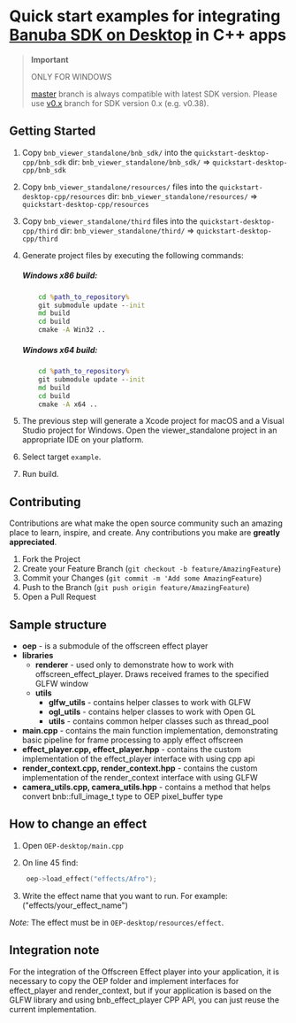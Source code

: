 # Quick start examples for integrating [Banuba SDK on Desktop](https://docs.banuba.com/face-ar-sdk/core/effect_player/) in C++ apps

> **Important**
>
> ONLY FOR WINDOWS
>
> [master](../../tree/master) branch is always compatible with latest SDK version. Please use [v0.x](../../tree/v0.x) branch for SDK version 0.x (e.g. v0.38).
>

## Getting Started


1. Copy `bnb_viewer_standalone/bnb_sdk/` into the `quickstart-desktop-cpp/bnb_sdk` dir:
    `bnb_viewer_standalone/bnb_sdk/` => `quickstart-desktop-cpp/bnb_sdk`
2. Copy `bnb_viewer_standalone/resources/` files into the `quickstart-desktop-cpp/resources` dir:
    `bnb_viewer_standalone/resources/` => `quickstart-desktop-cpp/resources`
3. Copy `bnb_viewer_standalone/third` files into the `quickstart-desktop-cpp/third` dir:
    `bnb_viewer_standalone/third/` => `quickstart-desktop-cpp/third`
4. Generate project files by executing the following commands:

    ##### Windows x86 build:

    ```bat
        cd %path_to_repository%
        git submodule update --init
        md build
        cd build
        cmake -A Win32 ..
    ```

    ##### Windows x64 build:

    ```bat
        cd %path_to_repository%
        git submodule update --init
        md build
        cd build
        cmake -A x64 ..
    ```

7. The previous step will generate a Xcode project for macOS and a Visual Studio project for Windows. Open the viewer_standalone project in an appropriate IDE on your platform.
8. Select target `example`.
9. Run build.

## Contributing

Contributions are what make the open source community such an amazing place to learn, inspire, and create. Any contributions you make are **greatly appreciated**.

1. Fork the Project
2. Create your Feature Branch (`git checkout -b feature/AmazingFeature`)
3. Commit your Changes (`git commit -m 'Add some AmazingFeature`)
4. Push to the Branch (`git push origin feature/AmazingFeature`)
5. Open a Pull Request

## Sample structure

- **oep** - is a submodule of the offscreen effect player
- **libraries**
  - **renderer** - used only to demonstrate how to work with offscreen_effect_player. Draws received frames to the specified GLFW window
  - **utils**
    - **glfw_utils** - contains helper classes to work with GLFW
    - **ogl_utils** - contains helper classes to work with Open GL
    - **utils** - contains common helper classes such as thread_pool
- **main.cpp** - contains the main function implementation, demonstrating basic pipeline for frame processing to apply effect offscreen
- **effect_player.cpp, effect_player.hpp** - contains the custom implementation of the effect_player interface with using cpp api
- **render_context.cpp, render_context.hpp** - contains the custom implementation of the render_context interface with using GLFW
- **camera_utils.cpp, camera_utils.hpp** - contains a method that helps convert bnb::full_image_t type to OEP pixel_buffer type

## How to change an effect

1. Open `OEP-desktop/main.cpp`
2. On line 45 find:

   ```c++
    oep->load_effect("effects/Afro");
   ```

3. Write the effect name that you want to run. For example: ("effects/your_effect_name")

*Note:* The effect must be in `OEP-desktop/resources/effect`.

## Integration note

For the integration of the Offscreen Effect player into your application, it is necessary to copy the OEP folder and implement interfaces for effect_player and render_context, but if your application is based on the GLFW library and using bnb_effect_player CPP API, you can just reuse the current implementation.
